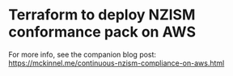# Terraform to deploy NZISM conformance pack on AWS

For more info, see the companion blog post: https://mckinnel.me/continuous-nzism-compliance-on-aws.html